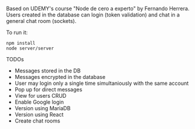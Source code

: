 Based on UDEMY's course "Node de cero a experto" by Fernando Herrera. Users created in the database can login (token validation) and chat in a general chat room (sockets).

To run it:

```
npm install
node server/server
```

TODOs

- Messages stored in the DB
- Messages encrypted in the database
- User may login only a single time simultaniously with the same account
- Pop up for direct messages
- View for users CRUD
- Enable Google login
- Version using MariaDB
- Version using React
- Create chat rooms
